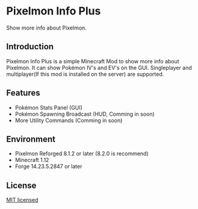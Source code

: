 # Pixelmon Info Plus

Show more info about Pixelmon.

## Introduction

Pixelmon Info Plus is a simple Minecraft Mod to show more info about Pixelmon. It can show Pokémon IV's and EV's on the GUI. Singleplayer and multiplayer(If this mod is installed on the server) are supported.

## Features

- Pokémon Stats Panel (GUI)
- Pokémon Spawning Broadcast (HUD, Comming in soon)
- More Utility Commands (Comming in soon)

## Environment

- Pixelmon Reforged 8.1.2 or later (8.2.0 is recommend)
- Minecraft 1.12
- Forge 14.23.5.2847 or later

## License

[MIT licensed](LICENSE)